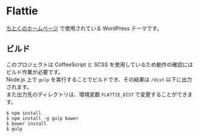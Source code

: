 Flattie
=======

[ちとくのホームページ](https://chitoku.jp/) で使用されている WordPress テーマです。

## ビルド

このプロジェクトは CoffeeScript と SCSS を使用しているため動作の確認にはビルド作業が必要です。  
Node.js 上で `gulp` を実行することでビルドでき、その結果は `/dist` 以下に出力されます。  
また出力先のディレクトリは、環境変数 `FLATTIE_DIST` で変更することができます。

```
$ npm install
$ npm install -g gulp bower
$ bower install
$ gulp
```
